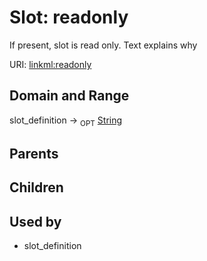 
# Slot: readonly


If present, slot is read only.  Text explains why

URI: [linkml:readonly](https://w3id.org/linkml/readonly)


## Domain and Range

slot_definition ->  <sub>OPT</sub> [String](types/String.md)

## Parents


## Children


## Used by

 * slot_definition
